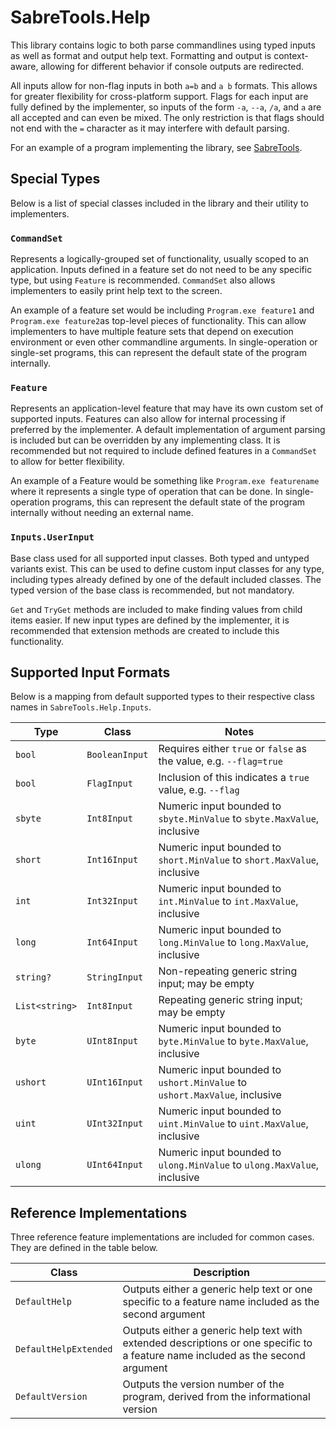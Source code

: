 # SabreTools.Help

This library contains logic to both parse commandlines using typed inputs as well as format and output help text. Formatting and output is context-aware, allowing for different behavior if console outputs are redirected.

All inputs allow for non-flag inputs in both `a=b` and `a b` formats. This allows for greater flexibility for cross-platform support. Flags for each input are fully defined by the implementer, so inputs of the form `-a`, `--a`, `/a`, and `a` are all accepted and can even be mixed. The only restriction is that flags should not end with the `=` character as it may interfere with default parsing.

For an example of a program implementing the library, see [SabreTools](https://github.com/SabreTools/SabreTools).

## Special Types

Below is a list of special classes included in the library and their utility to implementers.

### `CommandSet`

Represents a logically-grouped set of functionality, usually scoped to an application. Inputs defined in a feature set do not need to be any specific type, but using `Feature` is recommended. `CommandSet` also allows implementers to easily print help text to the screen.

An example of a feature set would be including `Program.exe feature1` and `Program.exe feature2`as top-level pieces of functionality. This can allow implementers to have multiple feature sets that depend on execution environment or even other commandline arguments. In single-operation or single-set programs, this can represent the default state of the program internally.

### `Feature`

Represents an application-level feature that may have its own custom set of supported inputs. Features can also allow for internal processing if preferred by the implementer. A default implementation of argument parsing is included but can be overridden by any implementing class. It is recommended but not required to include defined features in a `CommandSet` to allow for better flexibility.

An example of a Feature would be something like `Program.exe featurename` where it represents a single type of operation that can be done. In single-operation programs, this can represent the default state of the program internally without needing an external name.

### `Inputs.UserInput`

Base class used for all supported input classes. Both typed and untyped variants exist. This can be used to define custom input classes for any type, including types already defined by one of the default included classes. The typed version of the base class is recommended, but not mandatory.

`Get` and `TryGet` methods are included to make finding values from child items easier. If new input types are defined by the implementer, it is recommended that extension methods are created to include this functionality.

## Supported Input Formats

Below is a mapping from default supported types to their respective class names in `SabreTools.Help.Inputs`.

| Type | Class | Notes |
| --- | --- | --- |
| `bool` | `BooleanInput` | Requires either `true` or `false` as the value, e.g. `--flag=true` |
| `bool` | `FlagInput` | Inclusion of this indicates a `true` value, e.g. `--flag` |
| `sbyte` | `Int8Input` | Numeric input bounded to `sbyte.MinValue` to `sbyte.MaxValue`, inclusive |
| `short` | `Int16Input` | Numeric input bounded to `short.MinValue` to `short.MaxValue`, inclusive |
| `int` | `Int32Input` | Numeric input bounded to `int.MinValue` to `int.MaxValue`, inclusive |
| `long` | `Int64Input` | Numeric input bounded to `long.MinValue` to `long.MaxValue`, inclusive |
| `string?` | `StringInput` | Non-repeating generic string input; may be empty |
| `List<string>` | `Int8Input` | Repeating generic string input; may be empty |
| `byte` | `UInt8Input` | Numeric input bounded to `byte.MinValue` to `byte.MaxValue`, inclusive |
| `ushort` | `UInt16Input` | Numeric input bounded to `ushort.MinValue` to `ushort.MaxValue`, inclusive |
| `uint` | `UInt32Input` | Numeric input bounded to `uint.MinValue` to `uint.MaxValue`, inclusive |
| `ulong` | `UInt64Input` | Numeric input bounded to `ulong.MinValue` to `ulong.MaxValue`, inclusive |

## Reference Implementations

Three reference feature implementations are included for common cases. They are defined in the table below.

| Class | Description |
| --- | --- |
| `DefaultHelp` | Outputs either a generic help text or one specific to a feature name included as the second argument |
| `DefaultHelpExtended` | Outputs either a generic help text with extended descriptions or one specific to a feature name included as the second argument |
| `DefaultVersion` | Outputs the version number of the program, derived from the informational version |
